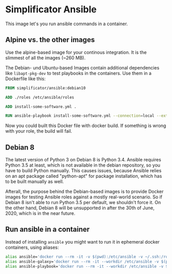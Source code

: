 # Simplificator Ansible
This image let's you run ansible commands in a container.

## Alpine vs. the other images
Use the alpine-based image for your continous integration. It is the slimmest of all the images (~260 MB).

The Debian- und Ubuntu-based Images contain additional dependencies like `libapt-pkg-dev` to test playbooks in the containers. Use them in a Dockerfile like this:

~~~~Dockerfile
FROM simplificator/ansible:debian10

ADD ./roles /etc/ansible/roles

ADD install-some-software.yml .

RUN ansible-playbook install-some-software.yml --connection=local --extra-vars "target_hosts=localhost"
~~~~

Now you could built this Docker file with docker build. If something is wrong with your role, the build will fail.

## Debian 8
The latest version of Python 3 on Debian 8 is Python 3.4. Ansible requires Python 3.5 at least, which is not available in the debian repository, so you have to build Python manually. This causes issues, because Ansible relies on an apt package called "python-apt" for package installation, which has to be built manually as well.

Afterall, the purpose behind the Debian-based images is to provide Docker images for testing Ansible roles against a mostly real-world scenario. So if Debian 8 isn't able to run Python 3.5 per default, we shouldn't force it. On the other hand, Debian 8 will be unsupported in after the 30th of June, 2020, which is in the near future.

## Run ansible in a container

Instead of installing `ansible` you might want to run it in ephemeral docker containers, using aliases:

```bash
alias ansible='docker run --rm -it -v $(pwd):/etc/ansible -v ~/.ssh:/root/.ssh simplificator/ansible ansible'
alias ansible-galaxy='docker run --rm -it --workdir /etc/ansible -v $(pwd):/etc/ansible -v ~/.ssh:/root/.ssh simplificator/ansible ansible-galaxy'
alias ansible-playbook='docker run --rm -it --workdir /etc/ansible -v $(pwd):/etc/ansible -v ~/.ssh/kickstart:/root/.ssh/id_rsa simplificator/ansible ansible-playbook'
```
